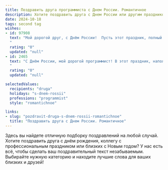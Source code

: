 ```yaml
---
title: Поздравить друга программиста с Днем России. Романтичное
description: Хотите поздравить друга с Днем России или другим праздником? Наш ИИ создаст незабываемое поздравление, а вы обязательно выделитесь среди других.  
date: 2024-10-18
tags: second tag
wishes:
- id: 97908
  text: "Мой дорогой друг, с Днём России!  Пусть этот праздник, полный света и гордости за нашу страну, станет для тебя символом таких же ярких и прекрасных мгновений в жизни. Твой талант программиста – это словно код, который создаёт целые миры,  а твоя душа –  это  неисчерпаемый источник вдохновения и любви.  Пусть все твои проекты будут успешными, а сердце всегда будет полно радости и нежности. С праздником!
  "
  rating: "0"
  updated: "null"
- id: 2465
  text: "С Днём России, мой дорогой программист! В этот праздник, наполненный гордостью и светом, хочу пожелать тебе вдохновения, подобного бесконечному коду, и любви, яркой, как пиксели на твоём мониторе. Пусть твои строки будут безупречны, как гимн нашей Родины, а сердце бьется в ритме её великой истории.
  "
  rating: "0"
  updated: "null"

selectedValues:
  recipients: "druga"
  holidays: "s-dnem-rossii"
  professions: "programmist"
  style: "romantichnoe"

links:
- slug: "pozdravit-druga-s-dnem-rossii-romantichnoe"
  title: "Поздравить друга с Днем России. Романтичное"
---
```


Здесь вы найдете отличную подборку поздравлений на любой случай.
Хотите поздравить друга с днём рождения, коллегу с профессиональным праздником или близких с Новым годом? У нас есть всё, чтобы сделать ваш поздравительный текст незабываемым. Выбирайте нужную категорию и находите лучшие слова для ваших близких и друзей!
